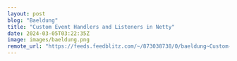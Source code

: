 ```yaml
---
layout: post
blog: "Baeldung"
title: "Custom Event Handlers and Listeners in Netty"
date: 2024-03-05T03:22:35Z
image: images/baeldung.png
remote_url: "https://feeds.feedblitz.com/~/873038738/0/baeldung~Custom-Event-Handlers-and-Listeners-in-Netty"
---
```

